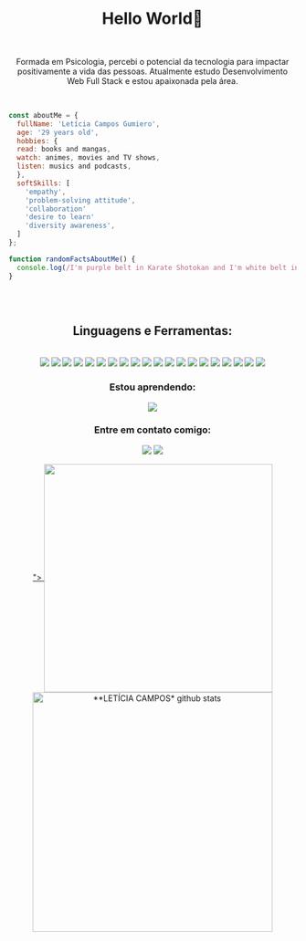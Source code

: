 <h1 align="center">Hello World👋</h1>

<br>

<p align="center">Formada em Psicologia, percebi o potencial da tecnologia para impactar positivamente a vida das pessoas. Atualmente estudo Desenvolvimento Web Full Stack e estou apaixonada pela área.</p>
<br>

```JavaScript
const aboutMe = {
  fullName: 'Letícia Campos Gumiero',
  age: '29 years old',
  hobbies: {
  read: books and mangas, 
  watch: animes, movies and TV shows,
  listen: musics and podcasts,
  },
  softSkills: [
    'empathy',
    'problem-solving attitude',
    'collaboration'
    'desire to learn'
    'diversity awareness',
  ]
};

function randomFactsAboutMe() {
  console.log(/I'm purple belt in Karate Shotokan and I'm white belt in Brazilian Jiu Jitsu/);
}
 
```
<br>
     <div align="center">
<h2 aling="center">Linguagens e Ferramentas:</h2><br>
<section align="center">
 <img src="https://img.shields.io/badge/JavaScript-323330?style=for-the-badge&logo=javascript&logoColor=F7DF1E" />
 <img src="https://img.shields.io/badge/TypeScript-007ACC?style=for-the-badge&logo=typescript&logoColor=white" />
 <img src="https://img.shields.io/badge/Node.js-339933?style=for-the-badge&logo=nodedotjs&logoColor=white" />
 <img src="https://img.shields.io/badge/React-20232A?style=for-the-badge&logo=react&logoColor=61DAFB" />
 <img src="https://img.shields.io/badge/HTML5-E34F26?style=for-the-badge&logo=html5&logoColor=white" />
 <img src="https://img.shields.io/badge/CSS3-1572B6?style=for-the-badge&logo=css3&logoColor=white" />
 <img src="https://img.shields.io/badge/MySQL-005C84?style=for-the-badge&logo=mysql&logoColor=white" />
 <img src="https://img.shields.io/badge/MongoDB-4EA94B?style=for-the-badge&logo=mongodb&logoColor=white" />
  <img src="https://img.shields.io/badge/Jest-C21325?style=for-the-badge&logo=jest&logoColor=white" />
  <img src="https://img.shields.io/badge/Mocha-8D6748?style=for-the-badge&logo=Mocha&logoColor=white">
  <img src="https://img.shields.io/badge/Chai-f7e9c8?style=for-the-badge&logo=mocha&logoColor=a84d45">
 <img src="https://img.shields.io/badge/Express.js-000000?style=for-the-badge&logo=express&logoColor=white" />
 <img src="https://img.shields.io/badge/Docker-2CA5E0?style=for-the-badge&logo=docker&logoColor=white" />
 <img src="https://img.shields.io/badge/GIT-E44C30?style=for-the-badge&logo=git&logoColor=white" />
 <img src="https://img.shields.io/badge/eslint-3A33D1?style=for-the-badge&logo=eslint&logoColor=white" />
 <img src="https://img.shields.io/badge/Redux-593D88?style=for-the-badge&logo=redux&logoColor=white" />
 <img src="https://img.shields.io/badge/Sequelize-52B0E7?style=for-the-badge&logo=Sequelize&logoColor=white" />
 <img src="https://img.shields.io/badge/SOLID-007ABB?style=for-the-badge&logo=solid&logoColor=white" />
 <img src="https://img.shields.io/badge/ts--node-3178C6?style=for-the-badge&logo=ts-node&logoColor=white" />
 <img src="https://img.shields.io/badge/Mongoose-4EA94B?style=for-the-badge&logo=mongodb&logoColor=white" />
</section>

<h3 aling="center">Estou aprendendo:</h3>
 <img aling="center" src="https://img.shields.io/badge/Prisma-3982CE?style=for-the-badge&logo=Prisma&logoColor=white" />
</div>
<h3 align="center">Entre em contato comigo:</h3>
<p align="center">
 <a href = "mailto:leticia.camposg93@gmail.com"><img src="https://img.shields.io/badge/-Gmail-%23333?style=for-the-badge&logo=gmail&logoColor=white" target="_blank"></a>
  <a href="https://www.linkedin.com/in/letícia-campos-gumiero-dev" target="_blank"><img src="https://img.shields.io/badge/-LinkedIn-%230077B5?style=for-the-badge&logo=linkedin&logoColor=white" target="_blank">
</p>

<div align="center">
<a href="  <a href="https://github.com/Leticia-C">">
  <img align="center" src="https://github-readme-stats.vercel.app/api/top-langs/?username=Leticia-C&langs_count=7&theme=dark&hide_langs_below=1&layout=compact"  heigth="160em" width="400px"/>
</a>

  <a href="https://github.com/Leticia-C">
 <img align="center" src="https://github-readme-stats.vercel.app/api?username=Leticia-C&show_icons=true&theme=dark&line_height=33&count_private=true" alt="**LETÍCIA CAMPOS* github stats" heigth="160em" width="420px"/>
</a>


